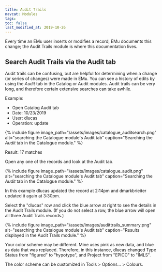 ```yaml
---
title: Audit Trails
navcat: Modules
tags: 
toc: false
last_modified_at: 2019-10-26
---
```

Every time an EMu user inserts or modifies a record, EMu documents this change; the Audit Trails module is where this documentation lives. 

## Search Audit Trails via the Audit tab

Audit trails can be confusing, but are helpful for determining when a change (or series of changes) were made in EMu. You can see a history of edits by using the *Audit* tab in the Catalog or Audit modules.  Audit trails can be very long, and therefore certain extensive searches can take awhile.

Example:
  - Open Catalog Audit tab
  - Date: 10/23/2019
  - User: dlucas
  - Operation: update

{% include figure image_path="/assets/images/catalogue_auditsearch.png" alt="searching the Catalogue module's Audit tab" caption="Searching the *Audit* tab in the Catalogue module." %}

Result: 17 matches

Open any one of the records and look at the Audit tab.  
 
{% include figure image_path="/assets/images/catalogue_audit.png" alt="searching the Catalogue module's Audit tab" caption="Searching the *Audit* tab in the Catalogue module." %}

In this example dlucas updated the record at 2:14pm and dmarkbrieiter updated it again at 3:30pm.

Select the "dlucas" row and click the blue arrow at right to see the details in the Audit Trails module. (If you do not select a row, the blue arrow will open all three Audit Trails records.)

{% include figure image_path="/assets/images/audittrails_summary.png" alt="searching the Catalogue module's Audit tab" caption="Results displayed in the Audit Trails module." %}

Your color scheme may be different.  Mine uses pink as new data, and blue as data that was replaced.  Therefore, in this instance, dlucas changed Type Status from "figured" to "hypotype", and Project from "EPICC" to "IMLS".

The color scheme can be customized in Tools > Options... > Colours.
